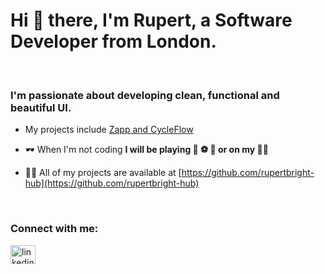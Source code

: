 <h1 align="left">Hi 👋 there, I'm Rupert, a Software Developer from London.</h1>
<br>
<h3 align="left">I'm passionate about developing clean, functional and beautiful UI.</h3>

- My projects include [Zapp and CycleFlow](https://zappbugtracker.herokuapp.com/login)

- 🕶 When I'm not coding **I will be playing 🎾 ⚽️ 🏏 or on my 🚵‍♂️**

- 👨‍💻 All of my projects are available at [https://github.com/rupertbright-hub](https://github.com/rupertbright-hub)
<br>
<h3 align="left">Connect with me:</h3>
<p align="left">
<a href="https://linkedin.com/in/linkedin.com/in/rbrightb" target="blank"><img align="center" src="https://cdn.jsdelivr.net/npm/simple-icons@3.0.1/icons/linkedin.svg" alt="linkedin.com/in/rbrightb" height="30" width="40" /></a>
</p>
